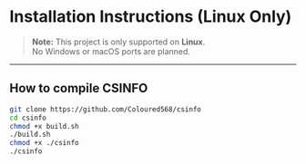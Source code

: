 # Installation Instructions (Linux Only)

> **Note:** This project is only supported on **Linux**.  
> No Windows or macOS ports are planned.

---

## How to compile CSINFO

```bash
git clone https://github.com/Coloured568/csinfo
cd csinfo
chmod +x build.sh
./build.sh
chmod +x ./csinfo
./csinfo
